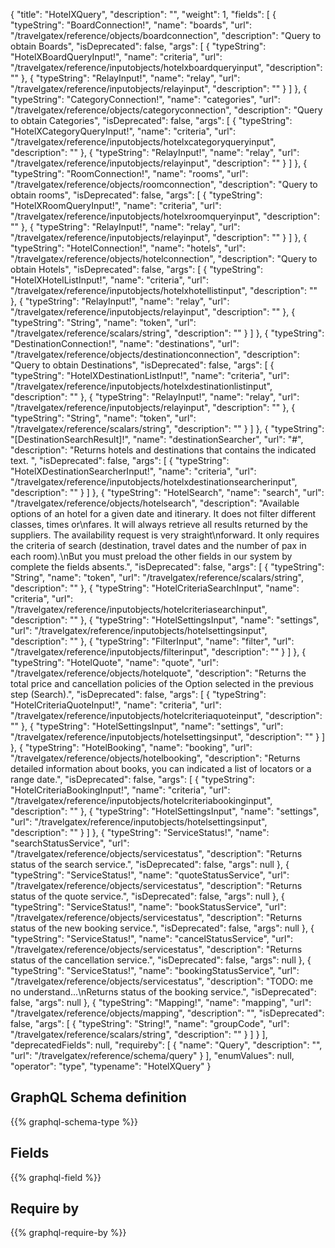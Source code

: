 {
  "title": "HotelXQuery",
  "description": "",
  "weight": 1,
  "fields": [
    {
      "typeString": "BoardConnection!",
      "name": "boards",
      "url": "/travelgatex/reference/objects/boardconnection",
      "description": "Query to obtain Boards",
      "isDeprecated": false,
      "args": [
        {
          "typeString": "HotelXBoardQueryInput!",
          "name": "criteria",
          "url": "/travelgatex/reference/inputobjects/hotelxboardqueryinput",
          "description": ""
        },
        {
          "typeString": "RelayInput!",
          "name": "relay",
          "url": "/travelgatex/reference/inputobjects/relayinput",
          "description": ""
        }
      ]
    },
    {
      "typeString": "CategoryConnection!",
      "name": "categories",
      "url": "/travelgatex/reference/objects/categoryconnection",
      "description": "Query to obtain Categories",
      "isDeprecated": false,
      "args": [
        {
          "typeString": "HotelXCategoryQueryInput!",
          "name": "criteria",
          "url": "/travelgatex/reference/inputobjects/hotelxcategoryqueryinput",
          "description": ""
        },
        {
          "typeString": "RelayInput!",
          "name": "relay",
          "url": "/travelgatex/reference/inputobjects/relayinput",
          "description": ""
        }
      ]
    },
    {
      "typeString": "RoomConnection!",
      "name": "rooms",
      "url": "/travelgatex/reference/objects/roomconnection",
      "description": "Query to obtain rooms",
      "isDeprecated": false,
      "args": [
        {
          "typeString": "HotelXRoomQueryInput!",
          "name": "criteria",
          "url": "/travelgatex/reference/inputobjects/hotelxroomqueryinput",
          "description": ""
        },
        {
          "typeString": "RelayInput!",
          "name": "relay",
          "url": "/travelgatex/reference/inputobjects/relayinput",
          "description": ""
        }
      ]
    },
    {
      "typeString": "HotelConnection!",
      "name": "hotels",
      "url": "/travelgatex/reference/objects/hotelconnection",
      "description": "Query to obtain Hotels",
      "isDeprecated": false,
      "args": [
        {
          "typeString": "HotelXHotelListInput!",
          "name": "criteria",
          "url": "/travelgatex/reference/inputobjects/hotelxhotellistinput",
          "description": ""
        },
        {
          "typeString": "RelayInput!",
          "name": "relay",
          "url": "/travelgatex/reference/inputobjects/relayinput",
          "description": ""
        },
        {
          "typeString": "String",
          "name": "token",
          "url": "/travelgatex/reference/scalars/string",
          "description": ""
        }
      ]
    },
    {
      "typeString": "DestinationConnection!",
      "name": "destinations",
      "url": "/travelgatex/reference/objects/destinationconnection",
      "description": "Query to obtain Destinations",
      "isDeprecated": false,
      "args": [
        {
          "typeString": "HotelXDestinationListInput!",
          "name": "criteria",
          "url": "/travelgatex/reference/inputobjects/hotelxdestinationlistinput",
          "description": ""
        },
        {
          "typeString": "RelayInput!",
          "name": "relay",
          "url": "/travelgatex/reference/inputobjects/relayinput",
          "description": ""
        },
        {
          "typeString": "String",
          "name": "token",
          "url": "/travelgatex/reference/scalars/string",
          "description": ""
        }
      ]
    },
    {
      "typeString": "[DestinationSearchResult]!",
      "name": "destinationSearcher",
      "url": "#",
      "description": "Returns hotels and destinations that contains the indicated text. ",
      "isDeprecated": false,
      "args": [
        {
          "typeString": "HotelXDestinationSearcherInput!",
          "name": "criteria",
          "url": "/travelgatex/reference/inputobjects/hotelxdestinationsearcherinput",
          "description": ""
        }
      ]
    },
    {
      "typeString": "HotelSearch",
      "name": "search",
      "url": "/travelgatex/reference/objects/hotelsearch",
      "description": "Available options of an hotel for a given date and itinerary. It does not filter different classes, times or\nfares. It will always retrieve all results returned by the suppliers. The availability request is very straight\nforward. It only requires the criteria of search (destination, travel dates and the number of pax in each room).\nBut you must preload the other fields in our system by complete the fields absents.",
      "isDeprecated": false,
      "args": [
        {
          "typeString": "String",
          "name": "token",
          "url": "/travelgatex/reference/scalars/string",
          "description": ""
        },
        {
          "typeString": "HotelCriteriaSearchInput",
          "name": "criteria",
          "url": "/travelgatex/reference/inputobjects/hotelcriteriasearchinput",
          "description": ""
        },
        {
          "typeString": "HotelSettingsInput",
          "name": "settings",
          "url": "/travelgatex/reference/inputobjects/hotelsettingsinput",
          "description": ""
        },
        {
          "typeString": "FilterInput",
          "name": "filter",
          "url": "/travelgatex/reference/inputobjects/filterinput",
          "description": ""
        }
      ]
    },
    {
      "typeString": "HotelQuote",
      "name": "quote",
      "url": "/travelgatex/reference/objects/hotelquote",
      "description": "Returns the total price and cancellation policies of the Option selected in the previous step (Search).",
      "isDeprecated": false,
      "args": [
        {
          "typeString": "HotelCriteriaQuoteInput!",
          "name": "criteria",
          "url": "/travelgatex/reference/inputobjects/hotelcriteriaquoteinput",
          "description": ""
        },
        {
          "typeString": "HotelSettingsInput",
          "name": "settings",
          "url": "/travelgatex/reference/inputobjects/hotelsettingsinput",
          "description": ""
        }
      ]
    },
    {
      "typeString": "HotelBooking",
      "name": "booking",
      "url": "/travelgatex/reference/objects/hotelbooking",
      "description": "Returns detailed information about books, you can indicated a list of locators or a range date.",
      "isDeprecated": false,
      "args": [
        {
          "typeString": "HotelCriteriaBookingInput!",
          "name": "criteria",
          "url": "/travelgatex/reference/inputobjects/hotelcriteriabookinginput",
          "description": ""
        },
        {
          "typeString": "HotelSettingsInput",
          "name": "settings",
          "url": "/travelgatex/reference/inputobjects/hotelsettingsinput",
          "description": ""
        }
      ]
    },
    {
      "typeString": "ServiceStatus!",
      "name": "searchStatusService",
      "url": "/travelgatex/reference/objects/servicestatus",
      "description": "Returns status of the search service.",
      "isDeprecated": false,
      "args": null
    },
    {
      "typeString": "ServiceStatus!",
      "name": "quoteStatusService",
      "url": "/travelgatex/reference/objects/servicestatus",
      "description": "Returns status of the quote service.",
      "isDeprecated": false,
      "args": null
    },
    {
      "typeString": "ServiceStatus!",
      "name": "bookStatusService",
      "url": "/travelgatex/reference/objects/servicestatus",
      "description": "Returns status of the new booking service.",
      "isDeprecated": false,
      "args": null
    },
    {
      "typeString": "ServiceStatus!",
      "name": "cancelStatusService",
      "url": "/travelgatex/reference/objects/servicestatus",
      "description": "Returns status of the cancellation service.",
      "isDeprecated": false,
      "args": null
    },
    {
      "typeString": "ServiceStatus!",
      "name": "bookingStatusService",
      "url": "/travelgatex/reference/objects/servicestatus",
      "description": "TODO: me no understand...\nReturns status of the booking service.",
      "isDeprecated": false,
      "args": null
    },
    {
      "typeString": "Mapping!",
      "name": "mapping",
      "url": "/travelgatex/reference/objects/mapping",
      "description": "",
      "isDeprecated": false,
      "args": [
        {
          "typeString": "String!",
          "name": "groupCode",
          "url": "/travelgatex/reference/scalars/string",
          "description": ""
        }
      ]
    }
  ],
  "deprecatedFields": null,
  "requireby": [
    {
      "name": "Query",
      "description": "",
      "url": "/travelgatex/reference/schema/query"
    }
  ],
  "enumValues": null,
  "operator": "type",
  "typename": "HotelXQuery"
}
## GraphQL Schema definition

{{% graphql-schema-type %}}

## Fields

{{% graphql-field %}}

## Require by

{{% graphql-require-by %}}
